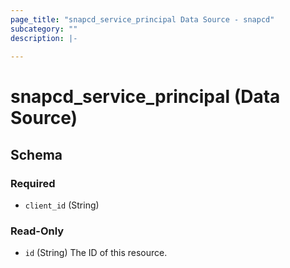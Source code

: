 ```yaml
---
page_title: "snapcd_service_principal Data Source - snapcd"
subcategory: ""
description: |-
  
---
```


# snapcd_service_principal (Data Source)






<!-- schema generated by tfplugindocs -->
## Schema

### Required

- `client_id` (String)

### Read-Only

- `id` (String) The ID of this resource.

